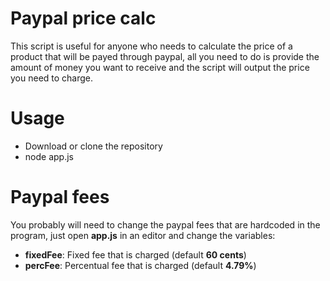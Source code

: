 # Paypal price calc
This script is useful for anyone who needs to calculate the price of a product that will be payed through paypal, all you need to do is provide the amount of money you want to receive and the script will output the price you need to charge.

# Usage
- Download or clone the repository
- node app.js <Price wanted>

# Paypal fees
You probably will need to change the paypal fees that are hardcoded in the program, just open **app.js** in an editor and change the variables:

- **fixedFee**: Fixed fee that is charged (default **60 cents**)
- **percFee**: Percentual fee that is charged (default **4.79%**)
